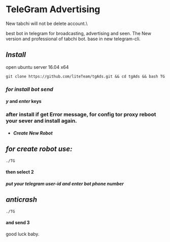 # TeleGram Advertising

New tabchi
will not be delete account.\

best bot in telegram for broadcasting, advertising and seen. The New version and professional of tabchi bot. base in new telegram-cli.

## *Install*

open ubuntu server 16.04 x64

```
git clone https://github.com/liteTeam/tgAds.git && cd tgAds && bash TG
```

### _for install bot send_ 

#### _y_  and  _enter_  keys


### after install if get Error message, for config tor proxy reboot your sever and install again.


   - #### *Create New Robot*


## *for create robot use:*

```
./TG
```

#### then select 2 


##### put your telegram user-id and enter bot phone number



## _anticrash_ 


```
./TG
```

#### and send 3


good luck baby.
